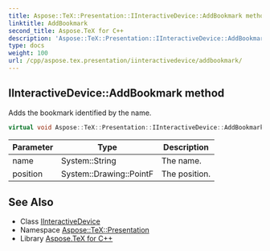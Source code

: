 ```yaml
---
title: Aspose::TeX::Presentation::IInteractiveDevice::AddBookmark method
linktitle: AddBookmark
second_title: Aspose.TeX for C++
description: 'Aspose::TeX::Presentation::IInteractiveDevice::AddBookmark method. Adds the bookmark identified by the name in C++.'
type: docs
weight: 100
url: /cpp/aspose.tex.presentation/iinteractivedevice/addbookmark/
---
```

## IInteractiveDevice::AddBookmark method


Adds the bookmark identified by the name.

```cpp
virtual void Aspose::TeX::Presentation::IInteractiveDevice::AddBookmark(System::String name, System::Drawing::PointF position)=0
```


| Parameter | Type | Description |
| --- | --- | --- |
| name | System::String | The name. |
| position | System::Drawing::PointF | The position. |

## See Also

* Class [IInteractiveDevice](../)
* Namespace [Aspose::TeX::Presentation](../../)
* Library [Aspose.TeX for C++](../../../)
